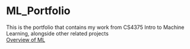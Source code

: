 # ML_Portfolio
This is the portfolio that contains my work from CS4375 Intro to Machine Learning, alongside other related projects  
[Overview of ML](https://github.com/Djeggis/ML_Portfolio/blob/c8b2b5296a3e48aa9b620de38eb24447f238a698/Overview%20of%20ML.pdf)